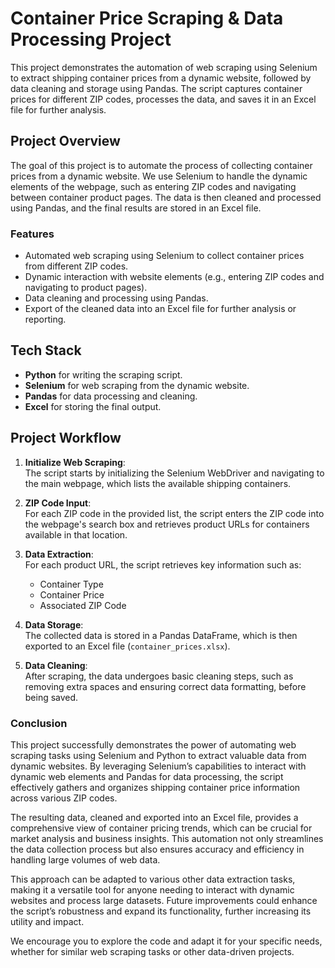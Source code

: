 # Container Price Scraping & Data Processing Project

This project demonstrates the automation of web scraping using Selenium to extract shipping container prices from a dynamic website, followed by data cleaning and storage using Pandas. The script captures container prices for different ZIP codes, processes the data, and saves it in an Excel file for further analysis.

## Project Overview

The goal of this project is to automate the process of collecting container prices from a dynamic website. We use Selenium to handle the dynamic elements of the webpage, such as entering ZIP codes and navigating between container product pages. The data is then cleaned and processed using Pandas, and the final results are stored in an Excel file.

### Features
- Automated web scraping using Selenium to collect container prices from different ZIP codes.
- Dynamic interaction with website elements (e.g., entering ZIP codes and navigating to product pages).
- Data cleaning and processing using Pandas.
- Export of the cleaned data into an Excel file for further analysis or reporting.

## Tech Stack
- **Python** for writing the scraping script.
- **Selenium** for web scraping from the dynamic website.
- **Pandas** for data processing and cleaning.
- **Excel** for storing the final output.

## Project Workflow

1. **Initialize Web Scraping**:  
   The script starts by initializing the Selenium WebDriver and navigating to the main webpage, which lists the available shipping containers.
   
2. **ZIP Code Input**:  
   For each ZIP code in the provided list, the script enters the ZIP code into the webpage's search box and retrieves product URLs for containers available in that location.

3. **Data Extraction**:  
   For each product URL, the script retrieves key information such as:
   - Container Type
   - Container Price
   - Associated ZIP Code
   
4. **Data Storage**:  
   The collected data is stored in a Pandas DataFrame, which is then exported to an Excel file (`container_prices.xlsx`).

5. **Data Cleaning**:  
   After scraping, the data undergoes basic cleaning steps, such as removing extra spaces and ensuring correct data formatting, before being saved.

### Conclusion

This project successfully demonstrates the power of automating web scraping tasks using Selenium and Python to extract valuable data from dynamic websites. By leveraging Selenium’s capabilities to interact with dynamic web elements and Pandas for data processing, the script effectively gathers and organizes shipping container price information across various ZIP codes.

The resulting data, cleaned and exported into an Excel file, provides a comprehensive view of container pricing trends, which can be crucial for market analysis and business insights. This automation not only streamlines the data collection process but also ensures accuracy and efficiency in handling large volumes of web data.

This approach can be adapted to various other data extraction tasks, making it a versatile tool for anyone needing to interact with dynamic websites and process large datasets. Future improvements could enhance the script’s robustness and expand its functionality, further increasing its utility and impact.

We encourage you to explore the code and adapt it for your specific needs, whether for similar web scraping tasks or other data-driven projects.
